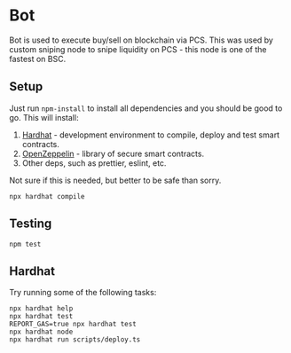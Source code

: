 # Bot

Bot is used to execute buy/sell on blockchain via PCS. This was used by custom
sniping node to snipe liquidity on PCS - this node is one of the fastest on BSC.

## Setup

Just run `npm-install` to install all dependencies and you should be good to go.
This will install:

1. [Hardhat](https://hardhat.org/) - development environment to compile, deploy
   and test smart contracts.
2. [OpenZeppelin](https://openzeppelin.com/) - library of secure smart
   contracts.
3. Other deps, such as prettier, eslint, etc.

Not sure if this is needed, but better to be safe than sorry.

```shell
npx hardhat compile
```

## Testing

```shell
npm test
```

## Hardhat

Try running some of the following tasks:

```shell
npx hardhat help
npx hardhat test
REPORT_GAS=true npx hardhat test
npx hardhat node
npx hardhat run scripts/deploy.ts
```
